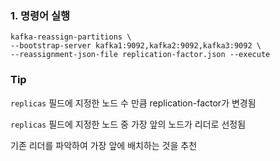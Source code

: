 ### 1. 명령어 실행
```
kafka-reassign-partitions \
--bootstrap-server kafka1:9092,kafka2:9092,kafka3:9092 \
--reassignment-json-file replication-factor.json --execute
```

### Tip
`replicas` 필드에 지정한 노드 수 만큼 replication-factor가 변경됨

`replicas` 필드에 지정한 노드 중 가장 앞의 노드가 리더로 선정됨

기존 리더를 파악하여 가장 앞에 배치하는 것을 추천
